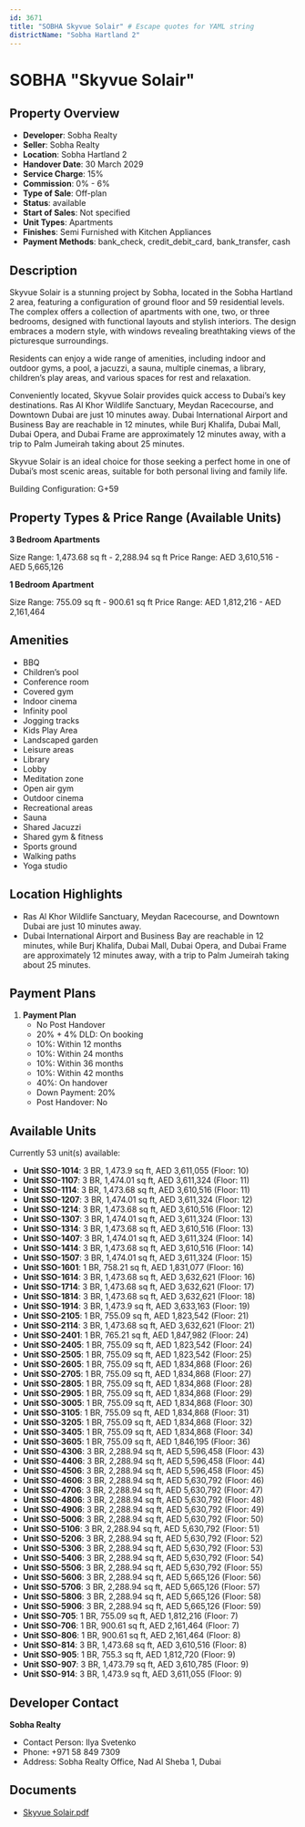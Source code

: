 ```yaml
---
id: 3671
title: "SOBHA Skyvue Solair" # Escape quotes for YAML string
districtName: "Sobha Hartland 2"
---
```


# SOBHA "Skyvue Solair"

## Property Overview
- **Developer**: Sobha Realty
- **Seller**: Sobha Realty
- **Location**: Sobha Hartland 2
- **Handover Date**: 30 March 2029
- **Service Charge**: 15%
- **Commission**: 0% - 6%
- **Type of Sale**: Off-plan
- **Status**: available
- **Start of Sales**: Not specified
- **Unit Types**: Apartments
- **Finishes**: Semi Furnished with Kitchen Appliances
- **Payment Methods**: bank_check, credit_debit_card, bank_transfer, cash

## Description
Skyvue Solair is a stunning project by Sobha, located in the Sobha Hartland 2 area, featuring a configuration of ground floor and 59 residential levels. The complex offers a collection of apartments with one, two, or three bedrooms, designed with functional layouts and stylish interiors. The design embraces a modern style, with windows revealing breathtaking views of the picturesque surroundings.

Residents can enjoy a wide range of amenities, including indoor and outdoor gyms, a pool, a jacuzzi, a sauna, multiple cinemas, a library, children’s play areas, and various spaces for rest and relaxation.

Conveniently located, Skyvue Solair provides quick access to Dubai’s key destinations. Ras Al Khor Wildlife Sanctuary, Meydan Racecourse, and Downtown Dubai are just 10 minutes away. Dubai International Airport and Business Bay are reachable in 12 minutes, while Burj Khalifa, Dubai Mall, Dubai Opera, and Dubai Frame are approximately 12 minutes away, with a trip to Palm Jumeirah taking about 25 minutes.

Skyvue Solair is an ideal choice for those seeking a perfect home in one of Dubai’s most scenic areas, suitable for both personal living and family life.

Building Configuration: G+59

## Property Types & Price Range (Available Units)
**3 Bedroom Apartments**

Size Range: 1,473.68 sq ft - 2,288.94 sq ft
Price Range: AED 3,610,516 - AED 5,665,126

**1 Bedroom Apartment**

Size Range: 755.09 sq ft - 900.61 sq ft
Price Range: AED 1,812,216 - AED 2,161,464

## Amenities
- BBQ
- Children’s pool
- Conference room
- Covered gym
- Indoor cinema
- Infinity pool
- Jogging tracks
- Kids Play Area
- Landscaped garden
- Leisure areas
- Library
- Lobby
- Meditation zone
- Open air gym
- Outdoor cinema
- Recreational areas
- Sauna
- Shared Jacuzzi
- Shared gym & fitness
- Sports ground
- Walking paths
- Yoga studio

## Location Highlights
- Ras Al Khor Wildlife Sanctuary, Meydan Racecourse, and Downtown Dubai are just 10 minutes away.
- Dubai International Airport and Business Bay are reachable in 12 minutes, while Burj Khalifa, Dubai Mall, Dubai Opera, and Dubai Frame are approximately 12 minutes away, with a trip to Palm Jumeirah taking about 25 minutes.

## Payment Plans
1. **Payment Plan**
   - No Post Handover
   - 20% + 4% DLD: On booking
   - 10%: Within 12 months
   - 10%: Within 24 months
   - 10%: Within 36 months
   - 10%: Within 42 months
   - 40%: On handover
   - Down Payment: 20%
   - Post Handover: No

## Available Units
Currently 53 unit(s) available:
- **Unit SSO-1014**: 3 BR, 1,473.9 sq ft, AED 3,611,055 (Floor: 10)
- **Unit SSO-1107**: 3 BR, 1,474.01 sq ft, AED 3,611,324 (Floor: 11)
- **Unit SSO-1114**: 3 BR, 1,473.68 sq ft, AED 3,610,516 (Floor: 11)
- **Unit SSO-1207**: 3 BR, 1,474.01 sq ft, AED 3,611,324 (Floor: 12)
- **Unit SSO-1214**: 3 BR, 1,473.68 sq ft, AED 3,610,516 (Floor: 12)
- **Unit SSO-1307**: 3 BR, 1,474.01 sq ft, AED 3,611,324 (Floor: 13)
- **Unit SSO-1314**: 3 BR, 1,473.68 sq ft, AED 3,610,516 (Floor: 13)
- **Unit SSO-1407**: 3 BR, 1,474.01 sq ft, AED 3,611,324 (Floor: 14)
- **Unit SSO-1414**: 3 BR, 1,473.68 sq ft, AED 3,610,516 (Floor: 14)
- **Unit SSO-1507**: 3 BR, 1,474.01 sq ft, AED 3,611,324 (Floor: 15)
- **Unit SSO-1601**: 1 BR, 758.21 sq ft, AED 1,831,077 (Floor: 16)
- **Unit SSO-1614**: 3 BR, 1,473.68 sq ft, AED 3,632,621 (Floor: 16)
- **Unit SSO-1714**: 3 BR, 1,473.68 sq ft, AED 3,632,621 (Floor: 17)
- **Unit SSO-1814**: 3 BR, 1,473.68 sq ft, AED 3,632,621 (Floor: 18)
- **Unit SSO-1914**: 3 BR, 1,473.9 sq ft, AED 3,633,163 (Floor: 19)
- **Unit SSO-2105**: 1 BR, 755.09 sq ft, AED 1,823,542 (Floor: 21)
- **Unit SSO-2114**: 3 BR, 1,473.68 sq ft, AED 3,632,621 (Floor: 21)
- **Unit SSO-2401**: 1 BR, 765.21 sq ft, AED 1,847,982 (Floor: 24)
- **Unit SSO-2405**: 1 BR, 755.09 sq ft, AED 1,823,542 (Floor: 24)
- **Unit SSO-2505**: 1 BR, 755.09 sq ft, AED 1,823,542 (Floor: 25)
- **Unit SSO-2605**: 1 BR, 755.09 sq ft, AED 1,834,868 (Floor: 26)
- **Unit SSO-2705**: 1 BR, 755.09 sq ft, AED 1,834,868 (Floor: 27)
- **Unit SSO-2805**: 1 BR, 755.09 sq ft, AED 1,834,868 (Floor: 28)
- **Unit SSO-2905**: 1 BR, 755.09 sq ft, AED 1,834,868 (Floor: 29)
- **Unit SSO-3005**: 1 BR, 755.09 sq ft, AED 1,834,868 (Floor: 30)
- **Unit SSO-3105**: 1 BR, 755.09 sq ft, AED 1,834,868 (Floor: 31)
- **Unit SSO-3205**: 1 BR, 755.09 sq ft, AED 1,834,868 (Floor: 32)
- **Unit SSO-3405**: 1 BR, 755.09 sq ft, AED 1,834,868 (Floor: 34)
- **Unit SSO-3605**: 1 BR, 755.09 sq ft, AED 1,846,195 (Floor: 36)
- **Unit SSO-4306**: 3 BR, 2,288.94 sq ft, AED 5,596,458 (Floor: 43)
- **Unit SSO-4406**: 3 BR, 2,288.94 sq ft, AED 5,596,458 (Floor: 44)
- **Unit SSO-4506**: 3 BR, 2,288.94 sq ft, AED 5,596,458 (Floor: 45)
- **Unit SSO-4606**: 3 BR, 2,288.94 sq ft, AED 5,630,792 (Floor: 46)
- **Unit SSO-4706**: 3 BR, 2,288.94 sq ft, AED 5,630,792 (Floor: 47)
- **Unit SSO-4806**: 3 BR, 2,288.94 sq ft, AED 5,630,792 (Floor: 48)
- **Unit SSO-4906**: 3 BR, 2,288.94 sq ft, AED 5,630,792 (Floor: 49)
- **Unit SSO-5006**: 3 BR, 2,288.94 sq ft, AED 5,630,792 (Floor: 50)
- **Unit SSO-5106**: 3 BR, 2,288.94 sq ft, AED 5,630,792 (Floor: 51)
- **Unit SSO-5206**: 3 BR, 2,288.94 sq ft, AED 5,630,792 (Floor: 52)
- **Unit SSO-5306**: 3 BR, 2,288.94 sq ft, AED 5,630,792 (Floor: 53)
- **Unit SSO-5406**: 3 BR, 2,288.94 sq ft, AED 5,630,792 (Floor: 54)
- **Unit SSO-5506**: 3 BR, 2,288.94 sq ft, AED 5,630,792 (Floor: 55)
- **Unit SSO-5606**: 3 BR, 2,288.94 sq ft, AED 5,665,126 (Floor: 56)
- **Unit SSO-5706**: 3 BR, 2,288.94 sq ft, AED 5,665,126 (Floor: 57)
- **Unit SSO-5806**: 3 BR, 2,288.94 sq ft, AED 5,665,126 (Floor: 58)
- **Unit SSO-5906**: 3 BR, 2,288.94 sq ft, AED 5,665,126 (Floor: 59)
- **Unit SSO-705**: 1 BR, 755.09 sq ft, AED 1,812,216 (Floor: 7)
- **Unit SSO-706**: 1 BR, 900.61 sq ft, AED 2,161,464 (Floor: 7)
- **Unit SSO-806**: 1 BR, 900.61 sq ft, AED 2,161,464 (Floor: 8)
- **Unit SSO-814**: 3 BR, 1,473.68 sq ft, AED 3,610,516 (Floor: 8)
- **Unit SSO-905**: 1 BR, 755.3 sq ft, AED 1,812,720 (Floor: 9)
- **Unit SSO-907**: 3 BR, 1,473.79 sq ft, AED 3,610,785 (Floor: 9)
- **Unit SSO-914**: 3 BR, 1,473.9 sq ft, AED 3,611,055 (Floor: 9)

## Developer Contact
**Sobha Realty**
- Contact Person: Ilya Svetenko
- Phone: +971 58 849 7309
- Address: Sobha Realty Office, Nad Al Sheba 1, Dubai

## Documents
- [Skyvue Solair.pdf](https://cdn.geniemap.net/2025/02/15/kufFdtlrhmh9Mh4vUodZhULQwDr33OqrfJenj9GQ.pdf)
